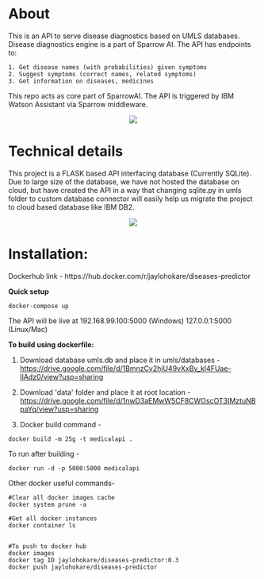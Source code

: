 <h1>About</h1>
This is an API to serve disease diagnostics based on UMLS databases. Disease diagnostics engine is a part of Sparrow AI.
The API has endpoints to:

```
1. Get disease names (with probabilities) given symptoms
2. Suggest symptoms (correct names, related symptoms)
3. Get information on diseases, medicines
```

This repo acts as core part of SparrowAI. The API is triggered by IBM Watson Assistant via Sparrow middleware.

<p align="center">
<img  max-height=500 src="https://sparrow-platform.com/images/sparrow/MedicalInfoEngine.png"/>
</p>

<h1>Technical details</h1>
This project is a FLASK based API interfacing database (Currently SQLite).
Due to large size of the database, we have not hosted the database on cloud, but have created the API in a way that changing sqlite.py in umls folder to custom database connector will easily help us migrate the project to cloud based database like IBM DB2. 

<p align="center">
<img  max-height=400 src="https://raw.githubusercontent.com/sparrow-platform/disease-diagnostics-engine/master/DiseaseDiagnosticEngine.png"/>
</p> 

<h1>Installation:</h1>
Dockerhub link - https://hub.docker.com/r/jaylohokare/diseases-predictor

<b>Quick setup</b><br>

```
docker-compose up
```
The API will be live at 192.168.99.100:5000 (Windows) 127.0.0.1:5000 (Linux/Mac)


<b>To build using dockerfile:</b><br>

1. Download database umls.db and place it in umls/databases - 
https://drive.google.com/file/d/1BmnzCv2hjU49vXxBv_kI4FUae-lIAdz0/view?usp=sharing

2. Download 'data' folder and place it at root location - 
https://drive.google.com/file/d/1nwD3aEMwW5CF8CWOscOT3IMztuNBpaYq/view?usp=sharing

3. Docker build command - 
```
docker build -m 25g -t medicalapi .
```

To run after building - 
```
docker run -d -p 5000:5000 medicalapi
```

Other docker useful commands-
```
#Clear all docker images cache
docker system prune -a

#Get all docker instances
docker container ls


#To push to docker hub
docker images 
docker tag ID jaylohokare/diseases-predictor:0.3
docker push jaylohokare/diseases-predictor
````
